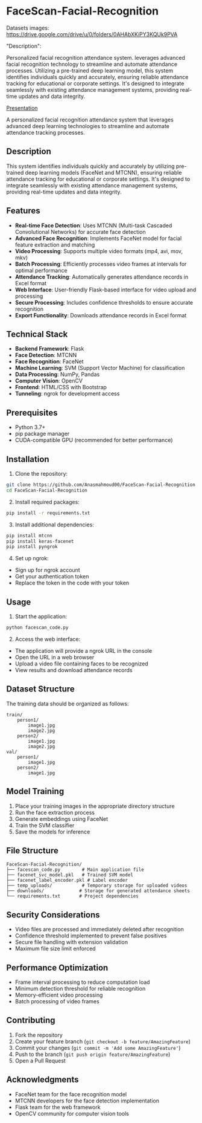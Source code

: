 # FaceScan-Facial-Recognition
Datasets images:
https://drive.google.com/drive/u/0/folders/0AHAbXKiPY3KQUk9PVA


"Description":

Personalized facial recognition attendance system. leverages advanced facial recognition technology to streamline and automate attendance processes. Utilizing a pre-trained deep learning model, this system identifies individuals quickly and accurately, ensuring reliable attendance tracking for educational or corporate settings. It's designed to integrate seamlessly with existing attendance management systems, providing real-time updates and data integrity.

 [Presentation](https://www.canva.com/design/DAGV_U9t8B4/NUe4PyrqZ9HCci0PYnpOlg/edit?utm_content=DAGV_U9t8B4&utm_campaign=designshare&utm_medium=link2&utm_source=sharebutton)




A personalized facial recognition attendance system that leverages advanced deep learning technologies to streamline and automate attendance tracking processes.

## Description

This system identifies individuals quickly and accurately by utilizing pre-trained deep learning models (FaceNet and MTCNN), ensuring reliable attendance tracking for educational or corporate settings. It's designed to integrate seamlessly with existing attendance management systems, providing real-time updates and data integrity.

## Features

- **Real-time Face Detection**: Uses MTCNN (Multi-task Cascaded Convolutional Networks) for accurate face detection
- **Advanced Face Recognition**: Implements FaceNet model for facial feature extraction and matching
- **Video Processing**: Supports multiple video formats (mp4, avi, mov, mkv)
- **Batch Processing**: Efficiently processes video frames at intervals for optimal performance
- **Attendance Tracking**: Automatically generates attendance records in Excel format
- **Web Interface**: User-friendly Flask-based interface for video upload and processing
- **Secure Processing**: Includes confidence thresholds to ensure accurate recognition
- **Export Functionality**: Downloads attendance records in Excel format

## Technical Stack

- **Backend Framework**: Flask
- **Face Detection**: MTCNN
- **Face Recognition**: FaceNet
- **Machine Learning**: SVM (Support Vector Machine) for classification
- **Data Processing**: NumPy, Pandas
- **Computer Vision**: OpenCV
- **Frontend**: HTML/CSS with Bootstrap
- **Tunneling**: ngrok for development access

## Prerequisites

- Python 3.7+
- pip package manager
- CUDA-compatible GPU (recommended for better performance)

## Installation

1. Clone the repository:
```bash
git clone https://github.com/Anasmahmoud00/FaceScan-Facial-Recognition
cd FaceScan-Facial-Recognition
```

2. Install required packages:
```bash
pip install -r requirements.txt
```

3. Install additional dependencies:
```bash
pip install mtcnn
pip install keras-facenet
pip install pyngrok
```

4. Set up ngrok:
- Sign up for ngrok account
- Get your authentication token
- Replace the token in the code with your token

## Usage

1. Start the application:
```bash
python facescan_code.py
```

2. Access the web interface:
- The application will provide a ngrok URL in the console
- Open the URL in a web browser
- Upload a video file containing faces to be recognized
- View results and download attendance records

## Dataset Structure

The training data should be organized as follows:
```
train/
    person1/
        image1.jpg
        image2.jpg
    person2/
        image1.jpg
        image2.jpg
val/
    person1/
        image1.jpg
    person2/
        image1.jpg
```

## Model Training

1. Place your training images in the appropriate directory structure
2. Run the face extraction process
3. Generate embeddings using FaceNet
4. Train the SVM classifier
5. Save the models for inference

## File Structure

```
FaceScan-Facial-Recognition/
├── facescan_code.py        # Main application file
├── facenet_svc_model.pkl   # Trained SVM model
├── facenet_label_encoder.pkl # Label encoder
├── temp_uploads/           # Temporary storage for uploaded videos
├── downloads/             # Storage for generated attendance sheets
└── requirements.txt       # Project dependencies
```

## Security Considerations

- Video files are processed and immediately deleted after recognition
- Confidence threshold implemented to prevent false positives
- Secure file handling with extension validation
- Maximum file size limit enforced

## Performance Optimization

- Frame interval processing to reduce computation load
- Minimum detection threshold for reliable recognition
- Memory-efficient video processing
- Batch processing of video frames

## Contributing

1. Fork the repository
2. Create your feature branch (`git checkout -b feature/AmazingFeature`)
3. Commit your changes (`git commit -m 'Add some AmazingFeature'`)
4. Push to the branch (`git push origin feature/AmazingFeature`)
5. Open a Pull Request



## Acknowledgments

- FaceNet team for the face recognition model
- MTCNN developers for the face detection implementation
- Flask team for the web framework
- OpenCV community for computer vision tools

